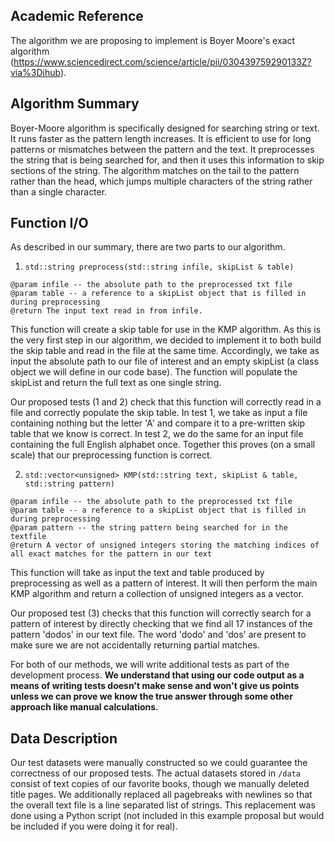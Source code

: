 
## Academic Reference

The algorithm we are proposing to implement is Boyer Moore's exact algorithm (https://www.sciencedirect.com/science/article/pii/030439759290133Z?via%3Dihub). 

## Algorithm Summary

Boyer-Moore algorithm is specifically designed for searching string or text. It runs faster as the pattern length increases. It is efficient to use for long patterns or mismatches between the pattern and the text. It preprocesses the string that is being searched for, and then it uses this information to skip sections of the string. The algorithm matches on the tail to the pattern rather than the head, which jumps multiple characters of the string rather than a single character.

## Function I/O

As described in our summary, there are two parts to our algorithm. 

1. `std::string preprocess(std::string infile, skipList & table)`
```
@param infile -- the absolute path to the preprocessed txt file
@param table -- a reference to a skipList object that is filled in during preprocessing
@return The input text read in from infile.
```

This function will create a skip table for use in the KMP algorithm. As this is the very first step in our algorithm, we decided to implement it to both build the skip table and read in the file at the same time. Accordingly, we take as input the absolute path to our file of interest and an empty skipList (a class object we will define in our code base). The function will populate the skipList and return the full text as one single string.

Our proposed tests (1 and 2) check that this function will correctly read in a file and correctly populate the skip table. In test 1, we take as input a file containing nothing but the letter 'A' and compare it to a pre-written skip table that we know is correct. In test 2, we do the same for an input file containing the full English alphabet once. Together this proves (on a small scale) that our preprocessing function is correct.

2. `std::vector<unsigned> KMP(std::string text, skipList & table, std::string pattern)`
```
@param infile -- the absolute path to the preprocessed txt file
@param table -- a reference to a skipList object that is filled in during preprocessing
@param pattern -- the string pattern being searched for in the textfile
@return A vector of unsigned integers storing the matching indices of all exact matches for the pattern in our text
```

This function will take as input the text and table produced by preprocessing as well as a pattern of interest. It will then perform the main KMP algorithm and return a collection of unsigned integers as a vector. 

Our proposed test (3) checks that this function will correctly search for a pattern of interest by directly checking that we find all 17 instances of the pattern 'dodos' in our text file. The word 'dodo' and 'dos' are present to make sure we are not accidentally returning partial matches. 

For both of our methods, we will write additional tests as part of the development process. **We understand that using our code output as a means of writing tests doesn't make sense and won't give us points unless we can prove we know the true answer through some other approach like manual calculations.**

## Data Description

Our test datasets were manually constructed so we could guarantee the correctness of our proposed tests. The actual datasets stored in `/data` consist of text copies of our favorite books, though we manually deleted title pages. We additionally replaced all pagebreaks with newlines so that the overall text file is a line separated list of strings. This replacement was done using a Python script (not included in this example proposal but would be included if you were doing it for real).
